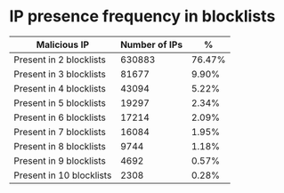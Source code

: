 # IP presence frequency in blocklists
| Malicious IP | Number of IPs | % |
|----|----|----|
| Present in 2 blocklists | 630883 | 76.47% |
| Present in 3 blocklists | 81677 | 9.90% |
| Present in 4 blocklists | 43094 | 5.22% |
| Present in 5 blocklists | 19297 | 2.34% |
| Present in 6 blocklists | 17214 | 2.09% |
| Present in 7 blocklists | 16084 | 1.95% |
| Present in 8 blocklists | 9744 | 1.18% |
| Present in 9 blocklists | 4692 | 0.57% |
| Present in 10 blocklists | 2308 | 0.28% |
